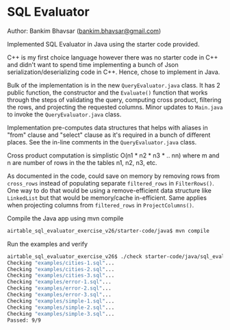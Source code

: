 # SQL Evaluator 

Author: Bankim Bhavsar (bankim.bhavsar@gmail.com)

Implemented SQL Evaluator in Java using the starter code provided.

C++ is my first choice language however there was no starter code in C++ and didn't
want to spend time implementing a bunch of Json serialization/deserializing code in C++.
Hence, chose to implement in Java.

Bulk of the implementation is in the new `QueryEvaluator.java` class.
It has 2 public function, the constructor and the `Evaluate()` function that works through the
steps of validating the query, computing cross product, filtering the rows, and projecting the
requested columns. Minor updates to `Main.java` to invoke the `QueryEvaluator.java` class.

Implementation pre-computes data structures that helps with aliases in "from" clause
and "select" clause as it's required in a bunch of different places. See the in-line
comments in the `QueryEvaluator.java` class.

Cross product computation is simplistic O(n1 * n2 * n3 * .. nn) where m and n are number of
rows in the the tables n1, n2, n3, etc.

As documented in the code, could save on memory by removing rows from `cross_rows` instead
of populating separate `filtered_rows` in `FilterRows()`.
One way to do that would be using a remove-efficient data structure like `LinkedList` but that
would be memory/cache in-efficient. Same applies when projecting columns from `filtered_rows`
in `ProjectColumns()`.

Compile the Java app using mvn compile

```bash
airtable_sql_evaluator_exercise_v26/starter-code/java$ mvn compile
```

Run the examples and verify

```bash
airtable_sql_evaluator_exercise_v26$ ./check starter-code/java/sql_evaluator -- examples examples/*.sql
Checking "examples/cities-1.sql"...
Checking "examples/cities-2.sql"...
Checking "examples/cities-3.sql"...
Checking "examples/error-1.sql"...
Checking "examples/error-2.sql"...
Checking "examples/error-3.sql"...
Checking "examples/simple-1.sql"...
Checking "examples/simple-2.sql"...
Checking "examples/simple-3.sql"...
Passed: 9/9
```

